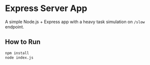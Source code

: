 # Express Server App

A simple Node.js + Express app with a heavy task simulation on `/slow` endpoint.

## How to Run

```bash
npm install
node index.js


